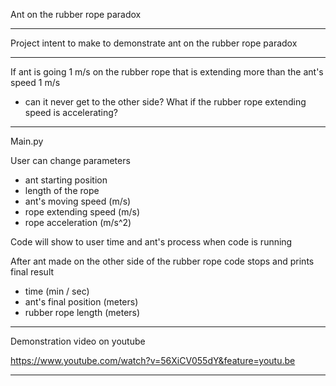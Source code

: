 Ant on the rubber rope paradox

------------------------------

Project intent to make to demonstrate ant on the rubber rope paradox

------------------------------

If ant is going 1 m/s on the rubber rope that is extending more than the ant's speed 1 m/s
- can it never get to the other side?
What if the rubber rope extending speed is accelerating?

------------------------------

Main.py

User can change parameters
- ant starting position
- length of the rope
- ant's moving speed (m/s)
- rope extending speed (m/s)
- rope acceleration (m/s^2)

Code will show to user time and ant's process when code is running

After ant made on the other side of the rubber rope code stops
and prints final result
- time (min / sec)
- ant's final position (meters) 
- rubber rope length (meters)

------------------------------

Demonstration video on youtube

https://www.youtube.com/watch?v=56XiCV055dY&feature=youtu.be

------------------------------
